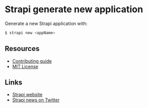 # Strapi generate new application

Generate a new Strapi application with:

```bash
$ strapi new <appName>
```

## Resources

- [Contributing guide](CONTRIBUTING.md)
- [MIT License](LICENSE.md)

## Links

- [Strapi website](http://strapi.io/)
- [Strapi news on Twitter](https://twitter.com/strapijs)
